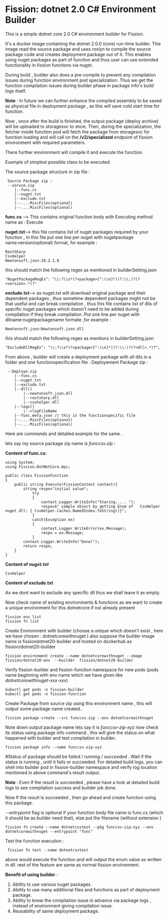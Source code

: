 # Fission: dotnet 2.0 C# Environment Builder

This is a simple dotnet core 2.0 C# environment builder for Fission.

It's a docker image containing the dotnet 2.0.0 (core) run-time builder. This image read the source package and uses
_roslyn_ to compile the source package code and creates deployment package out of it.
This enables using nuget packages as part of function and thus user can use extended functionality in fission functions via nuget.

During build , builder also does a pre-compile to prevent any compilation issues during function environment pod specialization.
Thus we get the function compilation issues during builder phase in package info's build logs itself.

**Note** : In future we can further enhance the compiled assembly to be saved as physical file in deployment package ,
as this will save cold start time for function.

Now , once after the build is finished, the output package (deploy archive) will be uploaded to storagesvc to store.
Then, during the specialization, the fetcher inside function pod will fetch the package from storagesvc for function loading
and will call on the **/v2/specialized** endpoint of fission environment with required parameters.

There further environment will compile it and execute the function.

Example of simplest possible class to be executed:

The source package structure in zip file :

```
 Source Package zip :
 --soruce.zip
	|--func.cs
	|--nuget.txt
	|--exclude.txt
	|--....MiscFiles(optional)
	|--....MiscFiles(optional)
```

**func.cs** --> This contains original function body with Executing method name as : Execute

**nuget.txt**--> this file contains list of nuget packages required by your function , in this file put one line per nuget with nugetpackage name:version(optional) format, for example :

```
RestSharp
CsvHelper
Newtonsoft.json:10.2.1.0
```

this should match the following regex as mentioned in builderSetting.json

```
"NugetPackageRegEx": "\\:?\\s*(?<package>[^:\\n]*)(?:\\:)?(?<version>.*)?"
```

**exclude.txt**--> as nuget.txt will download original package and their dependent packages , thus sometime dependent packages might not be
that useful and can break compilation , thus this file contains list of dlls of specific nuget packages which doesn't need to be added during compilation if they break compilation .Put one line per nuget with dllname:nugetpackagename formate ,for example :

```
Newtonsoft.json:Newtonsoft.json.dll
```

this should match the following regex as mentions in builderSetting.json

```
"ExcludeDllRegEx": "\\:?\\s*(?<package>[^:\\n]*)(?:\\:)?(?<dll>.*)?",
```

From above , builder will create a deployment package with all dlls in a folder and one functionspecification file :
Deployement Package zip :

```
 --Deploye.zip
	|--func.cs
	|--nuget.txt
	|--exclude.txt
	|--dll()
		|--newtonsoft.json.dll
		|--restsharp.dll
		|--csvhelper.dll
	|--logs()
		|-->logFileName
	|--func.meta.json // this is the functionspecific file
	|--....MiscFiles(optional)
	|--....MiscFiles(optional)
```

Here are commands and detailed example for the same .

lets say my source package zip name is _funccsv.zip_ :

**Content of func.cs:**

```
using System;
using Fission.DotNetCore.Api;

public class FissionFunction
{
    public string Execute(FissionContext context){
		string respo="initial value";
	        try
            {
				context.Logger.WriteInfo("Staring..... ");
				respo=$" sample object by getting Enum of   CsvHelper nuget dll: { CsvHelper.Caches.NamedIndex.ToString()}";
            }
            catch(Exception ex)
            {
				context.Logger.WriteError(ex.Message);
                respo = ex.Message;
            }
		context.Logger.WriteInfo("Done!");
		return respo;
    }
}
```

**Content of _nuget.txt_**

```
CsvHelper
```

**Content of exclude.txt**

As we dont want to exclude any specific dll thus we shall leave it as empty.

Now check name of existing environments & functions as we want to create a unique environment for this dotnetcore if not already present

```
fission env list
fission fn list
```

Create Environment with builder (choose a unique which doesn't exist , here we have chosen : dotnetcorewithnuget )
also suppose the builder image name is fissiondotnet20-builder and hosted on dockerhub as fission/dotnet20-builder

```
fission environment create --name dotnetcorewithnuget --image fission/dotnet20-env  --builder  fission/dotnet20-builder
```

Verify fission-builder and fission-function namespace for new pods (pods name beginning with env name which we have given like _dotnetcorewithnuget-xxx-xxx_)

```
kubectl get pods -n fission-builder
kubectl get pods -n fission-function
```

Create Package from source zip using this environment name , this will output some package name created..

```
fission package create --src funccsv.zip --env dotnetcorewithnuget
```

Note down output package name lets say it is _funccsv-zip-xyz_ now check its status using package info command , this will give the status
on what happened with builder and test compilation in builder.

```
fission package info --name funccsv-zip-xyz
```

#Status of package should be f*ailed / running / succeeded* .
Wait if the status is running , until it fails or succeeded. For detailed build logs, you can shell into builder pod in fission-builder namespace and verify log location mentioned in above command's result output.

**Note** : Even If the result is succeeded , please have a look at detailed build logs to see compilation success and builder job done.

Now If the result is succeeded , then go ahead and create function using this package.

_--entrypoint_ flag is optional if your function body file name is func.cs (which it should be as builder need that), else put the filename (without extension )

```
fission fn create --name dotnetcsvtest --pkg funccsv-zip-xyz --env dotnetcorewithnuget --entrypoint "func"
```

Test the function execution :

```
 fission fn test --name dotnetcsvtest
```

above would execute the function and will output the enum value as written in dll.
rest of the feature are same as normal fission environment.

**Benefit of using builder** :

1. Ability to use various nuget packages.
2. Ability to use many additional files and functions as part of deployment package.
3. Ability to know the compilation issue in advance via package logs , instead of environment giving compilation issue.
4. Reusability of same deployment package.
